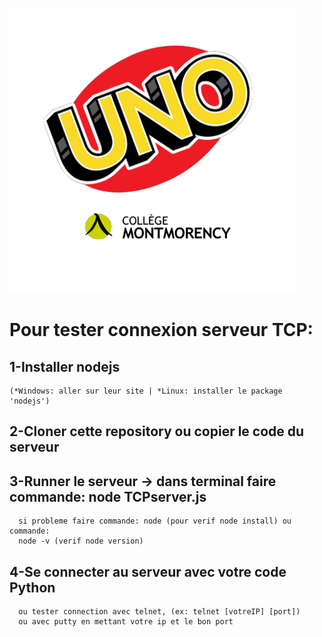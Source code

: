 ![logo](smallLogo.png)
# Pour tester connexion serveur TCP:
## 1-Installer nodejs
    (*Windows: aller sur leur site | *Linux: installer le package 'nodejs') 

## 2-Cloner cette repository ou copier le code du serveur

## 3-Runner le serveur -> dans terminal faire commande: node TCPserver.js
      si probleme faire commande: node (pour verif node install) ou commande:
      node -v (verif node version)

## 4-Se connecter au serveur avec votre code Python
      ou tester connection avec telnet, (ex: telnet [votreIP] [port])
      ou avec putty en mettant votre ip et le bon port
      

